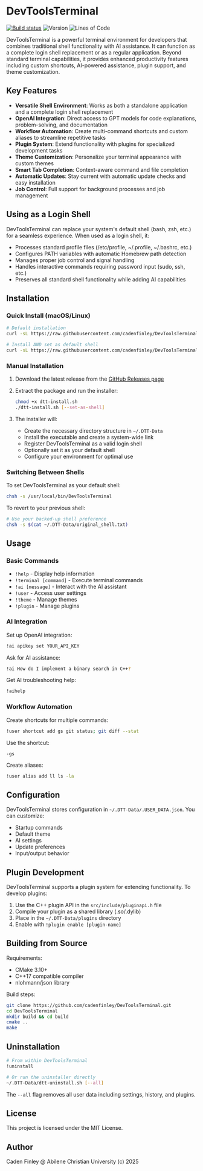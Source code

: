 # DevToolsTerminal

[![Build status](https://ci.appveyor.com/api/projects/status/dqk13klgh9d22bu5?svg=true)](https://ci.appveyor.com/project/CadenFinley/devtoolsterminal)
![Version](https://img.shields.io/github/v/release/CadenFinley/DevToolsTerminal?label=version&color=blue)
![Lines of Code](https://img.shields.io/badge/lines%20of%20code-10175-green)

DevToolsTerminal is a powerful terminal environment for developers that combines traditional shell functionality with AI assistance. It can function as a complete login shell replacement or as a regular application. Beyond standard terminal capabilities, it provides enhanced productivity features including custom shortcuts, AI-powered assistance, plugin support, and theme customization.

## Key Features

- **Versatile Shell Environment**: Works as both a standalone application and a complete login shell replacement
- **OpenAI Integration**: Direct access to GPT models for code explanations, problem-solving, and documentation
- **Workflow Automation**: Create multi-command shortcuts and custom aliases to streamline repetitive tasks
- **Plugin System**: Extend functionality with plugins for specialized development tasks
- **Theme Customization**: Personalize your terminal appearance with custom themes
- **Smart Tab Completion**: Context-aware command and file completion
- **Automatic Updates**: Stay current with automatic update checks and easy installation
- **Job Control**: Full support for background processes and job management

## Using as a Login Shell

DevToolsTerminal can replace your system's default shell (bash, zsh, etc.) for a seamless experience. When used as a login shell, it:

- Processes standard profile files (/etc/profile, ~/.profile, ~/.bashrc, etc.)
- Configures PATH variables with automatic Homebrew path detection
- Manages proper job control and signal handling
- Handles interactive commands requiring password input (sudo, ssh, etc.)
- Preserves all standard shell functionality while adding AI capabilities

## Installation

### Quick Install (macOS/Linux)

```sh
# Default installation
curl -sL https://raw.githubusercontent.com/cadenfinley/DevToolsTerminal/main/tool-scripts/dtt-install.sh | bash
```

```sh
# Install AND set as default shell
curl -sL https://raw.githubusercontent.com/cadenfinley/DevToolsTerminal/main/tool-scripts/dtt-install.sh | bash -s -- --set-as-shell
```

### Manual Installation

1. Download the latest release from the [GitHub Releases page](https://github.com/cadenfinley/DevToolsTerminal/releases)
2. Extract the package and run the installer:
   ```sh
   chmod +x dtt-install.sh
   ./dtt-install.sh [--set-as-shell]
   ```

3. The installer will:
   - Create the necessary directory structure in `~/.DTT-Data`
   - Install the executable and create a system-wide link
   - Register DevToolsTerminal as a valid login shell
   - Optionally set it as your default shell
   - Configure your environment for optimal use

### Switching Between Shells

To set DevToolsTerminal as your default shell:
```sh
chsh -s /usr/local/bin/DevToolsTerminal
```

To revert to your previous shell:
```sh
# Use your backed-up shell preference
chsh -s $(cat ~/.DTT-Data/original_shell.txt)
```

## Usage

### Basic Commands

- `!help` - Display help information
- `!terminal [command]` - Execute terminal commands
- `!ai [message]` - Interact with the AI assistant
- `!user` - Access user settings
- `!theme` - Manage themes
- `!plugin` - Manage plugins

### AI Integration

Set up OpenAI integration:
```sh
!ai apikey set YOUR_API_KEY
```

Ask for AI assistance:
```sh
!ai How do I implement a binary search in C++?
```

Get AI troubleshooting help:
```sh
!aihelp
```

### Workflow Automation

Create shortcuts for multiple commands:
```sh
!user shortcut add gs git status; git diff --stat
```

Use the shortcut:
```
-gs
```

Create aliases:
```sh
!user alias add ll ls -la
```

## Configuration

DevToolsTerminal stores configuration in `~/.DTT-Data/.USER_DATA.json`. You can customize:

- Startup commands
- Default theme
- AI settings
- Update preferences
- Input/output behavior

## Plugin Development

DevToolsTerminal supports a plugin system for extending functionality. To develop plugins:

1. Use the C++ plugin API in the `src/include/pluginapi.h` file
2. Compile your plugin as a shared library (.so/.dylib)
3. Place in the `~/.DTT-Data/plugins` directory
4. Enable with `!plugin enable [plugin-name]`

## Building from Source

Requirements:
- CMake 3.10+
- C++17 compatible compiler
- nlohmann/json library

Build steps:
```sh
git clone https://github.com/cadenfinley/DevToolsTerminal.git
cd DevToolsTerminal
mkdir build && cd build
cmake ..
make
```

## Uninstallation

```sh
# From within DevToolsTerminal
!uninstall

# Or run the uninstaller directly
~/.DTT-Data/dtt-uninstall.sh [--all]
```

The `--all` flag removes all user data including settings, history, and plugins.

## License

This project is licensed under the MIT License.

## Author

Caden Finley @ Abilene Christian University (c) 2025
